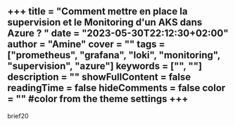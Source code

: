 +++
title = "Comment mettre en place la supervision et le Monitoring d'un AKS dans Azure ? "
date = "2023-05-30T22:12:30+02:00"
author = "Amine"
cover = ""
tags = ["prometheus", "grafana", "loki", "monitoring", "supervision", "azure"]
keywords = ["", ""]
description = ""
showFullContent = false
readingTime = false
hideComments = false
color = "" #color from the theme settings
+++
---
brief20